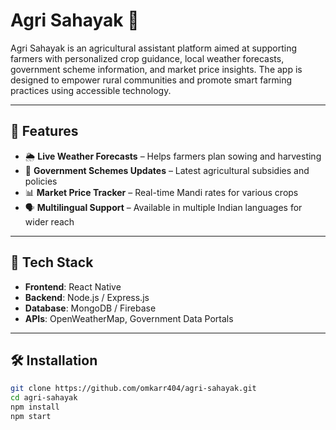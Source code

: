 # Agri Sahayak 🌾

Agri Sahayak is an agricultural assistant platform aimed at supporting farmers with personalized crop guidance, local weather forecasts, government scheme information, and market price insights. The app is designed to empower rural communities and promote smart farming practices using accessible technology.

---

## 🚀 Features

- 🌦️ **Live Weather Forecasts** – Helps farmers plan sowing and harvesting
- 📢 **Government Schemes Updates** – Latest agricultural subsidies and policies
- 📊 **Market Price Tracker** – Real-time Mandi rates for various crops
- 🗣️ **Multilingual Support** – Available in multiple Indian languages for wider reach

---

## 📱 Tech Stack

- **Frontend**: React Native
- **Backend**: Node.js / Express.js
- **Database**: MongoDB / Firebase
- **APIs**: OpenWeatherMap, Government Data Portals

---

## 🛠️ Installation

```bash
git clone https://github.com/omkarr404/agri-sahayak.git
cd agri-sahayak
npm install
npm start
